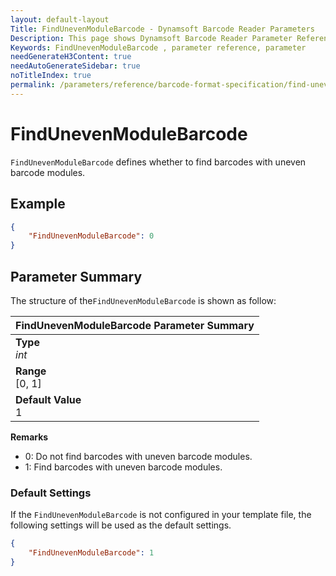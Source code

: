 ```yaml
---
layout: default-layout
Title: FindUnevenModuleBarcode - Dynamsoft Barcode Reader Parameters
Description: This page shows Dynamsoft Barcode Reader Parameter Reference for FindUnevenModuleBarcode.
Keywords: FindUnevenModuleBarcode , parameter reference, parameter
needGenerateH3Content: true
needAutoGenerateSidebar: true
noTitleIndex: true
permalink: /parameters/reference/barcode-format-specification/find-uneven-module-barcode.html
---
```


# FindUnevenModuleBarcode  

`FindUnevenModuleBarcode` defines whether to find barcodes with uneven barcode modules.
## Example


```json
{
    "FindUnevenModuleBarcode": 0
}
```

## Parameter Summary
The structure of the`FindUnevenModuleBarcode` is shown as follow:

| FindUnevenModuleBarcode  Parameter Summary |
| :--------------------------------- |
| **Type**<br>*int* |
| **Range**<br>[0, 1] |
| **Default Value**<br> 1|

**Remarks**
- 0: Do not find barcodes with uneven barcode modules.
- 1: Find barcodes with uneven barcode modules.

### Default Settings

If the `FindUnevenModuleBarcode` is not configured in your template file, the following settings will be used as the default settings.

```json
{
    "FindUnevenModuleBarcode": 1
}
```